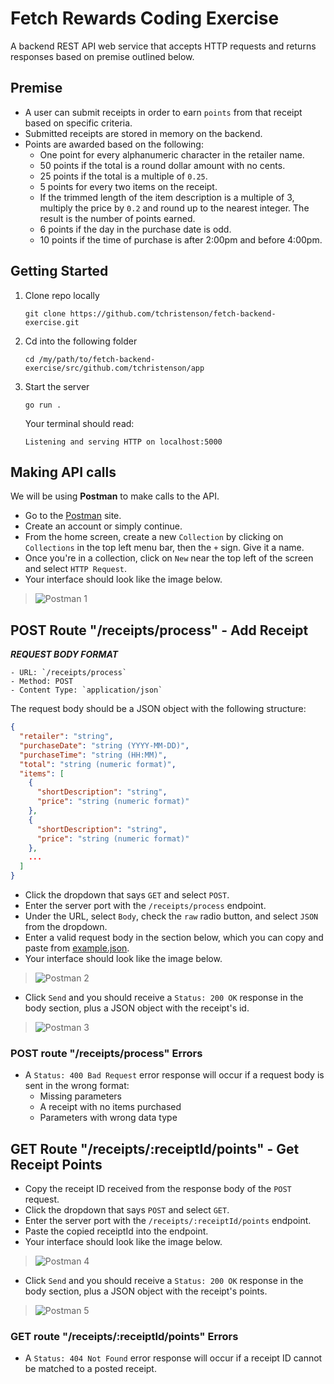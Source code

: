 # Fetch Rewards Coding Exercise
A backend REST API web service that accepts HTTP requests and returns responses based on premise outlined below.

## Premise
* A user can submit receipts in order to earn `points` from that receipt based on specific criteria.
* Submitted receipts are stored in memory on the backend.
* Points are awarded based on the following:
    * One point for every alphanumeric character in the retailer name.
    * 50 points if the total is a round dollar amount with no cents.
    * 25 points if the total is a multiple of `0.25`.
    * 5 points for every two items on the receipt.
    * If the trimmed length of the item description is a multiple of 3, multiply the price by `0.2` and round up to the nearest integer. The result is the number of points earned.
    * 6 points if the day in the purchase date is odd.
    * 10 points if the time of purchase is after 2:00pm and before 4:00pm.

## Getting Started
1) Clone repo locally
    ```
    git clone https://github.com/tchristenson/fetch-backend-exercise.git
    ```
2) Cd into the following folder
    ```
    cd /my/path/to/fetch-backend-exercise/src/github.com/tchristenson/app
    ```
3) Start the server
    ```
    go run .
    ```
    Your terminal should read:
    ```
    Listening and serving HTTP on localhost:5000
    ```

## Making API calls

We will be using **Postman** to make calls to the API.
* Go to the [Postman](https://www.postman.com/) site.
* Create an account or simply continue.
* From the home screen, create a new `Collection` by clicking on `Collections` in the top left menu bar, then the `+` sign. Give it a name.
* Once you're in a collection, click on `New` near the top left of the screen and select `HTTP Request`.
* Your interface should look like the image below.
>![Postman 1](assets/new-request.png)

## POST Route "/receipts/process" - Add Receipt
***REQUEST BODY FORMAT***
```
- URL: `/receipts/process`
- Method: POST
- Content Type: `application/json`
```

The request body should be a JSON object with the following structure:

```json
{
  "retailer": "string",
  "purchaseDate": "string (YYYY-MM-DD)",
  "purchaseTime": "string (HH:MM)",
  "total": "string (numeric format)",
  "items": [
    {
      "shortDescription": "string",
      "price": "string (numeric format)"
    },
    {
      "shortDescription": "string",
      "price": "string (numeric format)"
    },
    ...
  ]
}
```
* Click the dropdown that says `GET` and select `POST`.
* Enter the server port with the `/receipts/process` endpoint.
* Under the URL, select `Body`, check the `raw` radio button, and select `JSON` from the dropdown.
* Enter a valid request body in the section below, which you can copy and paste from [example.json](example.json).
* Your interface should look like the image below.
>![Postman 2](assets/post-request.png)
* Click `Send` and you should receive a `Status: 200 OK` response in the body section, plus a JSON object with the receipt's id.
>![Postman 3](assets/post-200-response.png)

### POST route "/receipts/process" Errors
* A `Status: 400 Bad Request` error response will occur if a request body is sent in the wrong format:
  * Missing parameters
  * A receipt with no items purchased
  * Parameters with wrong data type


## GET Route "/receipts/:receiptId/points" - Get Receipt Points
* Copy the receipt ID received from the response body of the `POST` request.
* Click the dropdown that says `POST` and select `GET`.
* Enter the server port with the `/receipts/:receiptId/points` endpoint.
* Paste the copied receiptId into the endpoint.
* Your interface should look like the image below.
>![Postman 4](assets/get-request.png)
* Click `Send` and you should receive a `Status: 200 OK` response in the body section, plus a JSON object with the receipt's points.
>![Postman 5](assets/get-200-response.png)

### GET route "/receipts/:receiptId/points" Errors
* A `Status: 404 Not Found` error response will occur if a receipt ID cannot be matched to a posted receipt.
